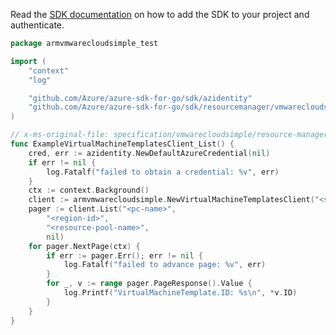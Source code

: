 Read the [SDK documentation](https://github.com/Azure/azure-sdk-for-go/blob/sdk%2Fresourcemanager%2Fvmwarecloudsimple%2Farmvmwarecloudsimple%2Fv0.1.0/sdk/resourcemanager/vmwarecloudsimple/armvmwarecloudsimple/README.md) on how to add the SDK to your project and authenticate.

```go
package armvmwarecloudsimple_test

import (
	"context"
	"log"

	"github.com/Azure/azure-sdk-for-go/sdk/azidentity"
	"github.com/Azure/azure-sdk-for-go/sdk/resourcemanager/vmwarecloudsimple/armvmwarecloudsimple"
)

// x-ms-original-file: specification/vmwarecloudsimple/resource-manager/Microsoft.VMwareCloudSimple/stable/2019-04-01/examples/ListVirtualMachineTemplates.json
func ExampleVirtualMachineTemplatesClient_List() {
	cred, err := azidentity.NewDefaultAzureCredential(nil)
	if err != nil {
		log.Fatalf("failed to obtain a credential: %v", err)
	}
	ctx := context.Background()
	client := armvmwarecloudsimple.NewVirtualMachineTemplatesClient("<subscription-id>", cred, nil)
	pager := client.List("<pc-name>",
		"<region-id>",
		"<resource-pool-name>",
		nil)
	for pager.NextPage(ctx) {
		if err := pager.Err(); err != nil {
			log.Fatalf("failed to advance page: %v", err)
		}
		for _, v := range pager.PageResponse().Value {
			log.Printf("VirtualMachineTemplate.ID: %s\n", *v.ID)
		}
	}
}
```

